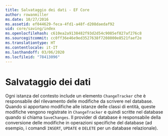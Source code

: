 ```yaml
---
title: Salvataggio dei dati - EF Core
author: rowanmiller
ms.date: 10/27/2016
ms.assetid: ef044629-feca-4fd1-a48f-d208daedaf92
uid: core/saving/index
ms.openlocfilehash: c610ea2a9138482f93d2d54c9085ef827af276c8
ms.sourcegitcommit: cc0ff36e46e9ed3527638f7208000e8521faef2e
ms.translationtype: HT
ms.contentlocale: it-IT
ms.lasthandoff: 03/06/2020
ms.locfileid: "78413096"
---
```

# <a name="saving-data"></a>Salvataggio dei dati

Ogni istanza del contesto include un elemento `ChangeTracker` che è responsabile del rilevamento delle modifiche da scrivere nel database. Quando si apportano modifiche alle istanze delle classi di entità, queste modifiche vengono registrate in `ChangeTracker` e quindi scritte nel database quando si chiama `SaveChanges`. Il provider di database è responsabile della conversione delle modifiche in operazioni specifiche del database (ad esempio, i comandi `INSERT`, `UPDATE` e `DELETE` per un database relazionale).
